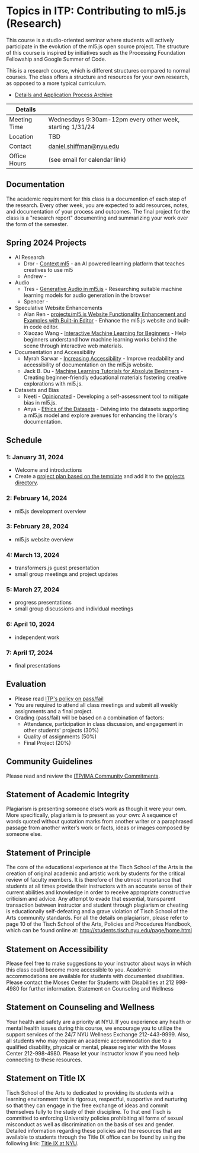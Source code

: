 # Topics in ITP: Contributing to ml5.js (Research)

This course is a studio-oriented seminar where students will actively participate in the evolution of the ml5.js open source project. The structure of this course is inspired by initiatives such as the Processing Foundation Fellowship and Google Summer of Code.

This is a research course, which is different structures compared to normal courses. The class offers a structure and resources for your own research, as opposed to a more typical curriculum.

- [Details and Application Process Archive](<https://github.com/ml5js/ml5-next-gen/wiki/Topics-in-ITP:-Contributing-to-ml5.js-(Research)>)

| Details      | &nbsp;                                                    |
| ------------ | --------------------------------------------------------- |
| Meeting Time | Wednesdays 9:30am-12pm every other week, starting 1/31/24 |
| Location     | TBD                                                       |
| Contact      | [daniel.shiffman@nyu.edu](mailto:daniel.shiffman@nyu.edu) |
| Office Hours | (see email for calendar link)                             |

## Documentation

The academic requirement for this class is a documention of each step of the research. Every other week, you are expected to add resources, notes, and documentation of your process and outcomes. The final project for the class is a "research report" documenting and summarizing your work over the form of the semester.

## Spring 2024 Projects

- AI Research
  - Dror - [Context ml5](projects/dror.md) - an AI powered learning platform that teaches creatives to use ml5
  - Andrew -
- Audio
  - Tres - [Generative Audio in ml5.js](projects/tres_proposal.md) - Researching suitable machine learning models for audio generation in the browser
  - Spencer -
- Speculative Website Enhancements
  - Alan Ren - [projects/ml5.js Website Functionality Enhancement and Examples with Built-in Editor](projects/alanren.md) - Enhance the ml5.js website and built-in code editor.
  - Xiaozao Wang - [Interactive Machine Learning for Beginners](projects/Xiaozao_Wang.md) - Help beginners understand how machine learning works behind the scene through interactive web materials.
- Documentation and Accessibility
  - Myrah Sarwar - [Increasing Accessibility](projects/msarwar-proposal.md) - Improve readability and accessibility of documentation on the ml5.js website.
  - Jack B. Du - [Machine Learning Tutorials for Absolute Beginners](projects/jackbdu-proposal.md) - Creating beginner-friendly educational materials fostering creative explorations with ml5.js.
- Datasets and Bias
  - Neeti - [Opinionated](projects/neeti_proposal.md) - Developing a self-assessment tool to mitigate bias in ml5.js.
  - Anya - [Ethics of the Datasets](projects/anya_proposal.md) - Delving into the datasets supporting a ml5.js model and explore avenues for enhancing the library's documentation.

## Schedule

### 1: January 31, 2024

- Welcome and introductions
- Create a [project plan based on the template](https://github.com/ml5js/research-studio-s24/blob/main/projects/template.md) and add it to the [projects directory](https://github.com/ml5js/research-studio-s24/tree/main/projects).

### 2: February 14, 2024

- ml5.js development overview

### 3: February 28, 2024

- ml5.js website overview

### 4: March 13, 2024

- transformers.js guest presentation
- small group meetings and project updates

### 5: March 27, 2024

- progress presentations
- small group discussions and individual meetings

### 6: April 10, 2024

- independent work

### 7: April 17, 2024

- final presentations

## Evaluation

- Please read [ITP's policy on pass/fail](http://help.itp.nyu.edu/academic-policies/pass-fail)
- You are required to attend all class meetings and submit all weekly assignments and a final project.
- Grading (pass/fail) will be based on a combination of factors:
  - Attendance, participation in class discussion, and engagement in other students' projects (30%)
  - Quality of assignments (50%)
  - Final Project (20%)

## Community Guidelines

Please read and review the [ITP/IMA Community Commitments](https://itpnyu.github.io/ITP-IMA-Code-of-Conduct/).

## Statement of Academic Integrity

Plagiarism is presenting someone else’s work as though it were your own. More specifically, plagiarism is to present as your own: A sequence of words quoted without quotation marks from another writer or a paraphrased passage from another writer’s work or facts, ideas or images composed by someone else.

## Statement of Principle

The core of the educational experience at the Tisch School of the Arts is the creation of original academic and artistic work by students for the critical review of faculty members. It is therefore of the utmost importance that students at all times provide their instructors with an accurate sense of their current abilities and knowledge in order to receive appropriate constructive criticism and advice. Any attempt to evade that essential, transparent transaction between instructor and student through plagiarism or cheating is educationally self-defeating and a grave violation of Tisch School of the Arts community standards. For all the details on plagiarism, please refer to page 10 of the Tisch School of the Arts, Policies and Procedures Handbook, which can be found online at: http://students.tisch.nyu.edu/page/home.html

## Statement on Accessibility

Please feel free to make suggestions to your instructor about ways in which this class could become more accessible to you. Academic accommodations are available for students with documented disabilities. Please contact the Moses Center for Students with Disabilities at 212 998-4980 for further information.
Statement on Counseling and Wellness

## Statement on Counseling and Wellness

Your health and safety are a priority at NYU. If you experience any health or mental health issues during this course, we encourage you to utilize the support services of the 24/7 NYU Wellness Exchange 212-443-9999. Also, all students who may require an academic accommodation due to a qualified disability, physical or mental, please register with the Moses Center 212-998-4980. Please let your instructor know if you need help connecting to these resources.

## Statement on Title IX

Tisch School of the Arts to dedicated to providing its students with a learning environment that is rigorous, respectful, supportive and nurturing so that they can engage in the free exchange of ideas and commit themselves fully to the study of their discipline. To that end Tisch is committed to enforcing University policies prohibiting all forms of sexual misconduct as well as discrimination on the basis of sex and gender. Detailed information regarding these policies and the resources that are available to students through the Title IX office can be found by using the following link: [Title IX at NYU](https://www.nyu.edu/about/policies-guidelines-compliance/equal-opportunity/title9.html).
